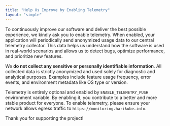 ```yaml
---
title: "Help Us Improve by Enabling Telemetry"
layout: "simple"
---
```


To continuously improve our software and deliver the best possible experience, we kindly ask you to enable telemetry. When enabled, your application will periodically send anonymized usage data to our central telemetry collector. This data helps us understand how the software is used in real-world scenarios and allows us to detect bugs, optimize performance, and prioritize new features.

We **do not collect any sensitive or personally identifiable information**. All collected data is strictly anonymized and used solely for diagnostic and analytical purposes. Examples include feature usage frequency, error events, and environment metadata like OS type or version.

Telemetry is entirely optional and enabled by `ENABLE_TELEMETRY_PUSH` environment variable. By enabling it, you contribute to a better and more stable product for everyone. To enable telemetry, please ensure your network allows egress traffic to `https://monitoring.harikube.info`.

Thank you for supporting the project!